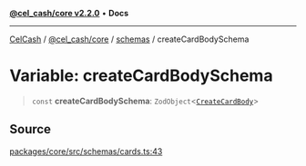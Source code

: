 [**@cel_cash/core v2.2.0**](../../README.md) • **Docs**

***

[CelCash](../../../../packages.md) / [@cel\_cash/core](../../README.md) / [schemas](../README.md) / createCardBodySchema

# Variable: createCardBodySchema

> `const` **createCardBodySchema**: `ZodObject`\<[`CreateCardBody`](../../index/type-aliases/CreateCardBody.md)\>

## Source

[packages/core/src/schemas/cards.ts:43](https://github.com/Pyxlab/celcash/blob/f7cdc752c29f8a0dcef033e212602412d2050afc/packages/core/src/schemas/cards.ts#L43)
